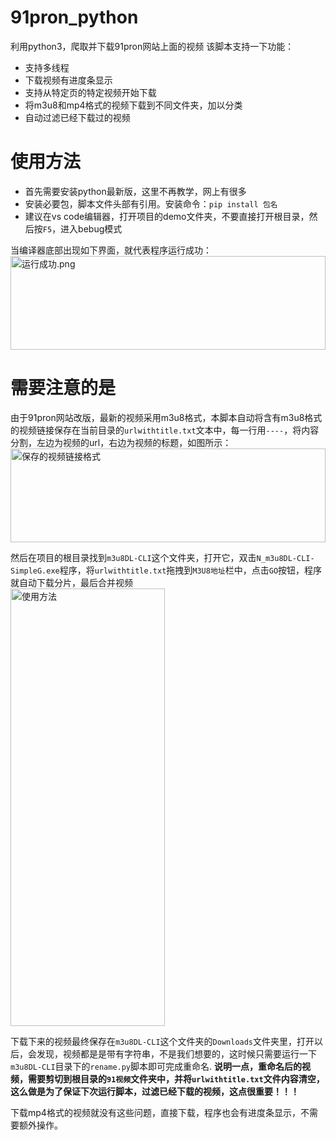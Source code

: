 # 91pron_python
利用python3，爬取并下载91pron网站上面的视频
该脚本支持一下功能：
* 支持多线程
* 下载视频有进度条显示
* 支持从特定页的特定视频开始下载
* 将m3u8和mp4格式的视频下载到不同文件夹，加以分类
* 自动过滤已经下载过的视频

# 使用方法
* 首先需要安装python最新版，这里不再教学，网上有很多
* 安装必要包，脚本文件头部有引用。安装命令：`pip install 包名`
* 建议在vs code编辑器，打开项目的demo文件夹，不要直接打开根目录，然后按`F5`，进入bebug模式

当编译器底部出现如下界面，就代表程序运行成功：  
<img src="https://s3.ax1x.com/2021/01/17/sr5exJ.png" alt="运行成功.png" width="100%" height="150" border="0" />

# 需要注意的是
由于91pron网站改版，最新的视频采用m3u8格式，本脚本自动将含有m3u8格式的视频链接保存在当前目录的`urlwithtitle.txt`文本中，每一行用`----`，将内容分割，左边为视频的url，右边为视频的标题，如图所示：  
<img src="https://s3.ax1x.com/2021/01/17/sr5JRe.png" alt="保存的视频链接格式" width="100%" height="150" border="0" />

然后在项目的根目录找到`m3u8DL-CLI`这个文件夹，打开它，双击`N_m3u8DL-CLI-SimpleG.exe`程序，将`urlwithtitle.txt`拖拽到`M3U8地址`栏中，点击`GO`按钮，程序就自动下载分片，最后合并视频  
<img src="https://s3.ax1x.com/2021/01/17/sr5ri8.png" alt="使用方法" width="70%" height="700" border="0" />

下载下来的视频最终保存在`m3u8DL-CLI`这个文件夹的`Downloads`文件夹里，打开以后，会发现，视频都是是带有字符串，不是我们想要的，这时候只需要运行一下`m3u8DL-CLI`目录下的`rename.py`脚本即可完成重命名. **说明一点，重命名后的视频，需要剪切到根目录的`91视频`文件夹中，并将`urlwithtitle.txt`文件内容清空，这么做是为了保证下次运行脚本，过滤已经下载的视频，这点很重要！！！**

下载mp4格式的视频就没有这些问题，直接下载，程序也会有进度条显示，不需要额外操作。
